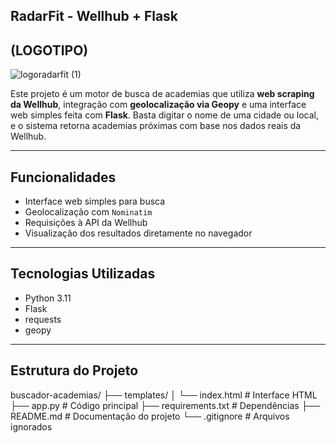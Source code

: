 ## RadarFit - Wellhub + Flask  

## (LOGOTIPO)

![logoradarfit (1)](https://github.com/user-attachments/assets/68b31344-0112-4455-9c2f-d1842b62ad75)

Este projeto é um motor de busca de academias que utiliza **web scraping da Wellhub**, integração com **geolocalização via Geopy** e uma interface web simples feita com **Flask**. Basta digitar o nome de uma cidade ou local, e o sistema retorna academias próximas com base nos dados reais da Wellhub.

---

## Funcionalidades

- Interface web simples para busca
- Geolocalização com `Nominatim`
- Requisições à API da Wellhub
- Visualização dos resultados diretamente no navegador


---

## Tecnologias Utilizadas

- Python 3.11
- Flask
- requests
- geopy

---

## Estrutura do Projeto

buscador-academias/
├── templates/
│ └── index.html # Interface HTML
├── app.py # Código principal
├── requirements.txt # Dependências
├── README.md # Documentação do projeto
└── .gitignore # Arquivos ignorados
